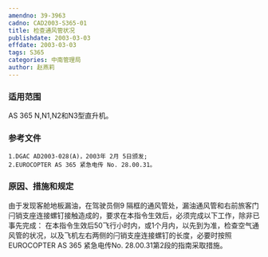 ```yaml
---
amendno: 39-3963
cadno: CAD2003-S365-01
title: 检查通风管状况
publishdate: 2003-03-03
effdate: 2003-03-03
tags: S365
categories: 中南管理局
author: 赵燕莉
---
```


### 适用范围 
AS 365 N,N1,N2和N3型直升机。

### 参考文件
    1.DGAC AD2003-028(A)，2003年 2月 5日颁发; 
    2.EUROCOPTER AS 365 紧急电传 No. 28.00.31。


### 原因、措施和规定 
由于发现客舱地板漏油，在驾驶员侧9 隔框的通风管处，漏油通风管和右前旅客门闩销支座连接螺钉接触造成的，要求在本指令生效后，必须完成以下工作，除非已事先完成： 
    在本指令生效后50飞行小时内，或1个月内，以先到为准，检查空气通风管的状况，以及飞机左右两侧的闩销支座连接螺钉的长度，必要时按照EUROCOPTER AS 365 紧急电传No. 28.00.31第2段的指南采取措施。
